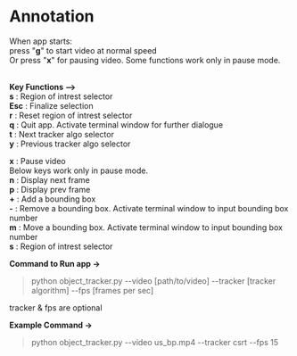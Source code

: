 # Annotation

When app starts: <br> 
press "**g**" to start video at normal speed <br>
Or press "**x**" for pausing video. Some functions work only in pause mode.<br><br>

**Key Functions -->**<br> 
**s** : Region of intrest selector <br> 
**Esc** : Finalize selection <br> 
**r** : Reset region of intrest selector <br> 
**q** : Quit app. Activate terminal window for further dialogue <br>
**t** : Next tracker algo selector <br> 
**y** : Previous tracker algo selector<br>

**x** : Pause video <br> 
Below keys work only in pause mode.<br>
**n** : Display next frame <br> 
**p** : Display prev frame <br> 
**+** : Add a bounding box <br> 
**-** : Remove a bounding box. Activate terminal window to input bounding box number <br> 
**m** : Move a bounding box. Activate terminal window to input bounding box number <br> 
**s** : Region of intrest selector <br> 


**Command to Run app ->** <br>

> python object_tracker.py --video [path/to/video] --tracker [tracker algorithm] --fps [frames per sec] <br>

tracker & fps are optional <br>

**Example Command ->**<br>

> python object_tracker.py --video us_bp.mp4 --tracker csrt --fps 15
